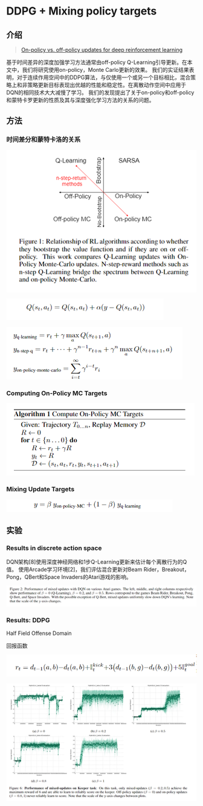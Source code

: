# DDPG + Mixing policy targets

## 介绍

> [On-policy vs. off-policy updates for deep reinforcement learning](https://www.cs.utexas.edu/~pstone/Papers/bib2html-links/DeepRL16-hausknecht.pdf)

基于时间差异的深度加强学习方法通​​常由off-policy Q-Learning引导更新。在本文中，我们将研究使用on-policy，Monte Carlo更新的效果。 我们的实证结果表明，对于连续作用空间中的DDPG算法，与仅使用一个或另一个目标相比，混合策略上和非策略更新目标表现出优越的性能和稳定性。在离散动作空间中应用于DQN的相同技术大大减慢了学习。 我们的发现提出了关于on-policy和off-policy和蒙特卡罗更新的性质及其与深度强化学习方法的关系的问题。

## 方法

### 时间差分和蒙特卡洛的关系

![](../../.gitbook/assets/image%20%2834%29.png)

![](../../.gitbook/assets/image%20%2898%29.png)

![](../../.gitbook/assets/image%20%2880%29.png)

### Computing On-Policy MC Targets

![](../../.gitbook/assets/image%20%2865%29.png)

### Mixing Update Targets

![](../../.gitbook/assets/image%20%2833%29.png)

## 实验

### Results in discrete action space

DQN架构\[8\]使用深度神经网络和1步Q-Learning更新来估计每个离散行为的Q值。 使用Arcade学习环境\[2\]，我们评估混合更新对Beam Rider，Breakout，Pong，QBert和Space Invaders的Atari游戏的影响。

![](../../.gitbook/assets/image%20%28125%29.png)

### Results: DDPG

Half Field Offense Domain

回报函数

![](../../.gitbook/assets/image%20%28166%29.png)

![](../../.gitbook/assets/image%20%28134%29.png)



